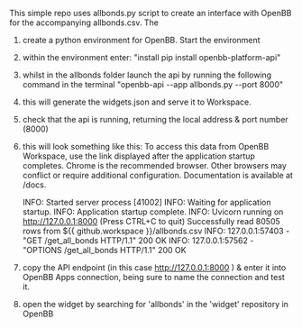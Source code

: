 This simple repo uses allbonds.py script to create an interface with OpenBB for the accompanying allbonds.csv. The 

1) create a python environment for OpenBB. Start the environment
3) within the environment enter: "install pip install openbb-platform-api"
4) whilst in the allbonds folder launch the api by running the following command in the terminal  "openbb-api --app allbonds.py --port 8000"
5) this will generate the widgets.json and serve it to Workspace.
6) check that the api is running, returning the local address & port number (8000)
7) this will look something like this:
      To access this data from OpenBB Workspace, use the link displayed after the application startup completes.
      Chrome is the recommended browser. Other browsers may conflict or require additional configuration.
      Documentation is available at /docs.
      
      INFO:     Started server process [41002]
      INFO:     Waiting for application startup.
      INFO:     Application startup complete.
      INFO:     Uvicorn running on http://127.0.0.1:8000 (Press CTRL+C to quit)
      Successfully read 80505 rows from ${{ github.workspace }}/allbonds.csv
      INFO:     127.0.0.1:57403 - "GET /get_all_bonds HTTP/1.1" 200 OK
      INFO:     127.0.0.1:57562 - "OPTIONS /get_all_bonds HTTP/1.1" 200 OK
9) copy the API endpoint (in this case http://127.0.0.1:8000 ) & enter it into OpenBB Apps connection, being sure to name the connection and test it.
10) open the widget by searching for 'allbonds' in the 'widget' repository in OpenBB

